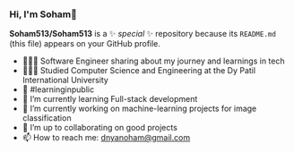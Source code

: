 ### Hi, I'm Soham👋


**Soham513/Soham513** is a ✨ _special_ ✨ repository because its `README.md` (this file) appears on your GitHub profile.

- 👩🏻‍💻 Software Engineer sharing about my journey and learnings in tech
- 👩🏻‍🎓 Studied Computer Science and Engineering at the Dy Patil International University 
- 🌷 #learninginpublic 
- 🌱 I’m currently learning Full-stack development
- 🔭 I’m currently working on machine-learning projects for image classification 
- 👯 I’m up to collaborating on good projects 
- 📫 How to reach me: dnyanoham@gmail.com

